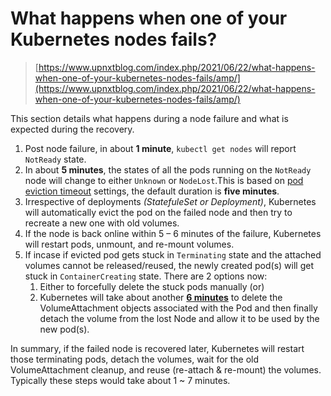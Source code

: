# What happens when one of your Kubernetes nodes fails?

> [https://www.upnxtblog.com/index.php/2021/06/22/what-happens-when-one-of-your-kubernetes-nodes-fails/amp/](https://www.upnxtblog.com/index.php/2021/06/22/what-happens-when-one-of-your-kubernetes-nodes-fails/amp/)


This section details what happens during a node failure and what is expected during the recovery.

1. Post node failure, in about **1 minute**, `kubectl get nodes` will report `NotReady` state.
2. In about **5 minutes**, the states of all the pods running on the `NotReady` node will change to either `Unknown` or `NodeLost`.This is based on [pod eviction timeout](https://kubernetes.io/docs/concepts/architecture/nodes/#condition) settings, the default duration is **five minutes**.
3. Irrespective of deployments _(StatefuleSet or Deployment)_, Kubernetes will automatically evict the pod on the failed node and then try to recreate a new one with old volumes.
4. If the node is back online within 5 – 6 minutes of the failure, Kubernetes will restart pods, unmount, and re-mount volumes.
5. If incase if evicted pod gets stuck in `Terminating` state and the attached volumes cannot be released/reused, the newly created pod(s) will get stuck in `ContainerCreating` state. There are 2 options now:
    1. Either to forcefully delete the stuck pods manually (or)
    2. Kubernetes will take about another [**6 minutes**](https://github.com/kubernetes/kubernetes/blob/5e31799701123c50025567b8534e1a62dbc0e9f6/pkg/controller/volume/attachdetach/attach_detach_controller.go#L95) to delete the VolumeAttachment objects associated with the Pod and then finally detach the volume from the lost Node and allow it to be used by the new pod(s).

In summary, if the failed node is recovered later, Kubernetes will restart those terminating pods, detach the volumes, wait for the old VolumeAttachment cleanup, and reuse (re-attach & re-mount) the volumes. Typically these steps would take about 1 ~ 7 minutes.


